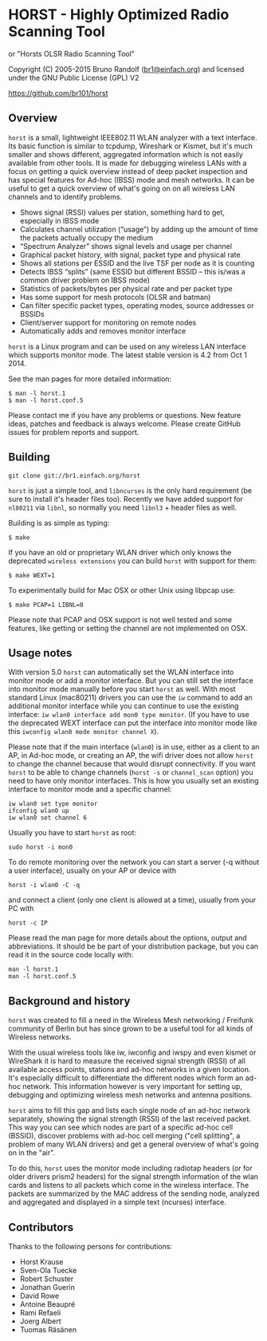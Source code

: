 # HORST - Highly Optimized Radio Scanning Tool
or "Horsts OLSR Radio Scanning Tool"

Copyright (C) 2005-2015 Bruno Randolf (br1@einfach.org) and licensed under the GNU Public License (GPL) V2

https://github.com/br101/horst


## Overview

`horst` is a small, lightweight IEEE802.11 WLAN analyzer with a text interface. Its basic function is similar to tcpdump, Wireshark or Kismet, but it's much smaller and shows different, aggregated information which is not easily available from other tools. It is made for debugging wireless LANs with a focus on getting a quick overview instead of deep packet inspection and has special features for Ad-hoc (IBSS) mode and mesh networks. It can be useful to get a quick overview of what's going on on all wireless LAN channels and to identify problems.

* Shows signal (RSSI) values per station, something hard to get, especially in IBSS mode
* Calculates channel utilization (“usage”) by adding up the amount of time the packets actually occupy the medium
* “Spectrum Analyzer” shows signal levels and usage per channel
* Graphical packet history, with signal, packet type and physical rate
* Shows all stations per ESSID and the live TSF per node as it is counting
* Detects IBSS “splits” (same ESSID but different BSSID – this is/was a common driver problem on IBSS mode)
* Statistics of packets/bytes per physical rate and per packet type
* Has some support for mesh protocols (OLSR and batman)
* Can filter specific packet types, operating modes, source addresses or BSSIDs
* Client/server support for monitoring on remote nodes
* Automatically adds and removes monitor interface

`horst` is a Linux program and can be used on any wireless LAN interface which supports monitor mode. The latest stable version is 4.2 from Oct 1 2014.

See the man pages for more detailed information:

	$ man -l horst.1
	$ man -l horst.conf.5

Please contact me if you have any problems or questions. New feature ideas, patches and feedback is always welcome. Please create GitHub issues for problem reports and support. 


## Building

```
git clone git://br1.einfach.org/horst
```

`horst` is just a simple tool, and `libncurses` is the only hard requirement
(be sure to install it's header files too). Recently we have added support for
`nl80211` via `libnl`, so normally you need `libnl3` + header files as well.

Building is as simple as typing:

	$ make

If you have an old or proprietary WLAN driver which only knows the deprecated
`wireless extensions` you can build `horst` with support for them:

	$ make WEXT=1

To experimentally build for Mac OSX or other Unix using libpcap use:

	$ make PCAP=1 LIBNL=0

Please note that PCAP and OSX support is not well tested and some features, like
getting or setting the channel are not implemented on OSX.


## Usage notes

With version 5.0 `horst` can automatically set the WLAN interface into monitor mode or add a monitor interface. But you can still set the interface into monitor mode manually before you start `horst` as well. With most standard Linux (mac80211) drivers you can use the `iw` command to add an additional monitor interface while you can continue to use the existing interface: `iw wlan0 interface add mon0 type monitor`. (If you have to use the deprecated WEXT interface can put the interface into monitor mode like this `iwconfig wlan0 mode monitor channel X`).

Please note that if the main interface (`wlan0`) is in use, either as a client to an AP, in Ad-hoc mode, or creating an AP, the wifi driver does not allow `horst` to change the channel because that would disrupt connectivity. If you want `horst` to be able to change channels (`horst -s` or `channel_scan` option) you need to have only monitor interfaces. This is how you usually set an existing interface to monitor mode and a specific channel:

```
iw wlan0 set type monitor
ifconfig wlan0 up
iw wlan0 set channel 6
```

Usually you have to start `horst` as root:

```
sudo horst -i mon0
```

To do remote monitoring over the network you can start a server (-q without a user interface), usually on your AP or device with

```
horst -i wlan0 -C -q
```

and connect a client (only one client is allowed at a time), usually from your PC with

```
horst -c IP
```

Please read the man page for more details about the options, output and abbreviations. It should be be part of your distribution package, but you can read it in the source code locally with:

```
man -l horst.1
man -l horst.conf.5
```

## Background and history

`horst` was created to fill a need in the Wireless Mesh networking / Freifunk
community of Berlin but has since grown to be a useful tool for all kinds of 
Wireless networks.

With the usual wireless tools like iw, iwconfig and iwspy and even kismet or 
WireShark it is hard to measure the received signal strength (RSSI) of
all available access points, stations and ad-hoc networks in a given location. 
It's especially difficult to differentiate the different nodes which form an 
ad-hoc network. This information however is very important for setting up, 
debugging and optimizing wireless mesh networks and antenna positions.

`horst` aims to fill this gap and lists each single node of an ad-hoc network
separately, showing the signal strength (RSSI) of the last received packet. This
way you can see which nodes are part of a specific ad-hoc cell (BSSID), 
discover problems with ad-hoc cell merging ("cell splitting", a problem of 
many WLAN drivers) and get a general overview of what's going on in the "air".

To do this, `horst` uses the monitor mode including radiotap headers (or for 
older drivers prism2 headers) for the signal strength information of the wlan 
cards and listens to all packets which come in the wireless interface. The 
packets are summarized by the MAC address of the sending node, analyzed and
aggregated and displayed in a simple text (ncurses) interface.


## Contributors

Thanks to the following persons for contributions:

* Horst Krause
* Sven-Ola Tuecke
* Robert Schuster
* Jonathan Guerin
* David Rowe
* Antoine Beaupré
* Rami Refaeli
* Joerg Albert
* Tuomas Räsänen
